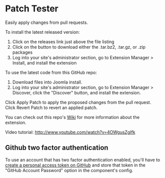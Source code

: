 Patch Tester
=============

Easily apply changes from pull requests.

To install the latest released version:
1. Click on the releases link just above the file listing
2. Click on the button to download either the .tar.bz2, .tar.gz, or .zip packages
3. Log into your site's administrator section, go to Extension Manager > Install, and install the extension

To use the latest code from this GitHub repo:
1. Download files into Joomla install.
2. Log into your site's administrator section, go to Extension Manager > Discover, click the "Discover" button, and install the extension.

Click Apply Patch to apply the proposed changes from the pull request.
Click Revert Patch to revert an applied patch.

You can check out this repo's [Wiki](https://github.com/joomla-extensions/patchtester/wiki) for more information about the extension.

Video tutorial:
http://www.youtube.com/watch?v=4OWgusZgIfk

Github two factor authentication
-----
To use an account that has two factor authentication enabled, you'll have to [create a personal access token on GitHub](https://github.com/settings/applications) and store that token in the "GitHub Account Password" option in the component's config.
